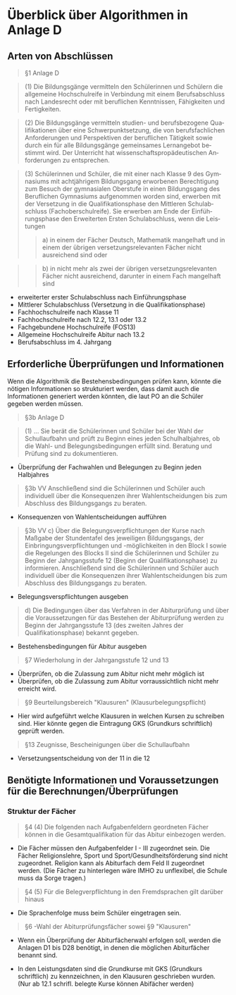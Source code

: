 # Überblick über Algorithmen in Anlage D
## Arten von Abschlüssen
> §1 Anlage D

> (1)	Die Bildungsgänge vermitteln den Schülerinnen und Schülern die allgemeine Hochschulreife in Verbindung mit einem Berufsabschluss nach Landesrecht oder mit beruflichen Kenntnissen, Fähigkeiten und Fertigkeiten.

> (2)	Die Bildungsgänge vermitteln studien- und berufsbezogene Qua­ lifikationen über eine Schwerpunktsetzung, die von berufsfachlichen Anforderungen und Perspektiven der beruflichen Tätigkeit sowie durch ein für alle Bildungsgänge gemeinsames Lernangebot be­ stimmt wird. Der Unterricht hat wissenschaftspropädeutischen An­ forderungen zu entsprechen.

>(3)	Schülerinnen und Schüler, die mit einer nach Klasse 9 des Gym­ nasiums mit achtjährigem Bildungsgang erworbenen Berechtigung zum Besuch der gymnasialen Oberstufe in einen Bildungsgang des Beruflichen Gymnasiums aufgenommen worden sind, erwerben mit der Versetzung in die Qualifikationsphase den Mittleren Schulab­ schluss (Fachoberschulreife). Sie erwerben am Ende der Einfüh­ rungsphase den Erweiterten Ersten Schulabschluss, wenn die Leis­tungen
>>a)	in einem der Fächer Deutsch, Mathematik mangelhaft und in einem der übrigen versetzungsrelevanten Fächer nicht ausreichend sind oder

>>b)	in nicht mehr als zwei der übrigen versetzungsrelevanten Fächer nicht ausreichend, darunter in einem Fach mangelhaft sind
- erweiterter erster Schulabschluss nach Einführungsphase
- Mittlerer Schulabschluss (Versetzung in die Qualifikationsphase)
- Fachhochschulreife nach Klasse 11
- Fachhochschulreife nach 12.2, 13.1 oder 13.2
- Fachgebundene Hochschulreife  (FOS13)
- Allgemeine Hochschulreife Abitur nach 13.2
- Berufsabschluss im 4. Jahrgang
## Erforderliche Überprüfungen und Informationen
Wenn die Algorithmik die Bestehensbedingungen prüfen kann, könnte die nötigen Informationen so strukturiert werden, dass damit auch die Informationen generiert werden könnten, die laut PO an die Schüler gegeben werden müssen.
> §3b Anlage D

> (1) ... Sie berät die Schülerinnen und Schüler bei der Wahl der  Schullaufbahn und prüft zu Beginn eines jeden Schulhalbjahres, ob die Wahl- und Belegungsbedingungen erfüllt sind. Beratung und Prüfung sind zu dokumentieren.

- Überprüfung der Fachwahlen und Belegungen zu Beginn jeden Halbjahres
> §3b VV Anschließend sind die
Schülerinnen und Schüler auch individuell über die Konsequenzen ihrer
Wahlentscheidungen bis zum Abschluss des Bildungsgangs zu beraten.
- Konsequenzen von Wahlentscheidungen aufführen
>§3b VV c) Über die Belegungsverpflichtungen der Kurse nach Maßgabe der Stundentafel
des jeweiligen Bildungsgangs, der Einbringungsverpflichtungen
und -möglichkeiten in den Block I sowie die Regelungen des Blocks II sind
die Schülerinnen und Schüler zu Beginn der Jahrgangsstufe 12 (Beginn
der Qualifikationsphase) zu informieren. Anschließend sind die Schülerinnen
und Schüler auch individuell über die Konsequenzen ihrer Wahlentscheidungen
bis zum Abschluss des Bildungsgangs zu beraten.
- Belegungsverspflichtungen ausgeben
> d) Die Bedingungen über das Verfahren in der Abiturprüfung und über die
Voraussetzungen für das Bestehen der Abiturprüfung werden zu Beginn
der Jahrgangsstufe 13 (des zweiten Jahres der Qualifikationsphase) bekannt
gegeben.
- Bestehensbedingungen für Abitur ausgeben

> §7 Wiederholung in der Jahrgangsstufe 12 und 13

- Überprüfen, ob die Zulassung zum Abitur nicht mehr möglich ist
- Überprüfen, ob die Zulassung zum Abitur vorraussichtlich nicht mehr erreicht wird.

> §9 Beurteilungsbereich "Klausuren" (Klausurbelegungspflicht)

- Hier wird aufgeführt welche Klausuren in welchen Kursen zu schreiben sind. Hier könnte gegen die Eintragung GKS (Grundkurs schriftlich) geprüft werden.

> §13 Zeugnisse, Bescheinigungen über die Schullaufbahn

- Versetzungsentscheidung von der 11 in die 12

## Benötigte Informationen und Voraussetzungen für die Berechnungen/Überprüfungen
### Struktur der Fächer
> §4 (4) Die folgenden nach Aufgabenfeldern geordneten Fächer können
in die Gesamtqualifikation für das Abitur einbezogen werden.

- Die Fächer müssen den Aufgabenfelder I - III zugeordnet sein. Die Fächer Religionslehre, Sport und Sport/Gesundheitsförderung sind nicht zugeordnet. Religion kann als Abiturfach dem Feld II zugeordnet werden. (Die Fächer zu hinterlegen wäre IMHO zu unflexibel, die Schule muss da Sorge tragen.)

> §4 (5) Für die Belegverpflichtung in den Fremdsprachen gilt darüber hinaus

- Die Sprachenfolge muss beim Schüler eingetragen sein. 

> §6 -Wahl der Abiturprüfungsfächer  sowei  §9 "Klausuren"

- Wenn ein Überprüfung der Abiturfächerwahl erfolgen soll, werden die Anlagen D1 bis D28 benötigt, in denen die möglichen Abiturfächer benannt sind.

- In den Leistungsdaten sind die Grundkurse mit GKS (Grundkurs schriftlich) zu kennzeichnen, in den Klausuren geschrieben wurden. (Nur ab 12.1 schrifl. belegte Kurse können Abifächer werden)



